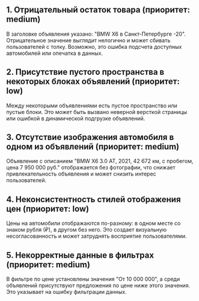 ## 1. Отрицательный остаток товара (приоритет: medium)
В заголовке объявления указано: "BMW X6 в Санкт-Петербурге -20". Отрицательное значение выглядит нелогично и может сбивать пользователей с толку. Возможно, это ошибка подсчета доступных автомобилей или опечатка в данных.


## 2. Присутствие пустого пространства в некоторых блоках объявлений (приоритет: low)
Между некоторыми объявлениями есть пустое пространство или пустые блоки. Это может быть вызвано неверной версткой страницы или ошибкой в динамической подгрузке объявлений.


## 3. Отсутствие изображения автомобиля в одном из объявлений (приоритет: medium)
Объявление с описанием "BMW X6 3.0 AT, 2021, 42 672 км, с пробегом, цена 7 950 000 руб." отображается без фотографии, что снижает привлекательность объявления и может снизить интерес пользователей.


## 4. Неконсистентность стилей отображения цен (приоритет: low)
Цены на автомобили отображаются по-разному: в одном месте со знаком рубля (₽), в другом без него. Это создает визуальную несогласованность и может затруднять восприятие пользователями.


## 5. Некорректные данные в фильтрах (приоритет: medium)
В фильтре по цене установлены значения "От 10 000 000", а среди объявлений присутствуют предложения по цене ниже этого значения. Это указывает на ошибку фильтрации данных.
